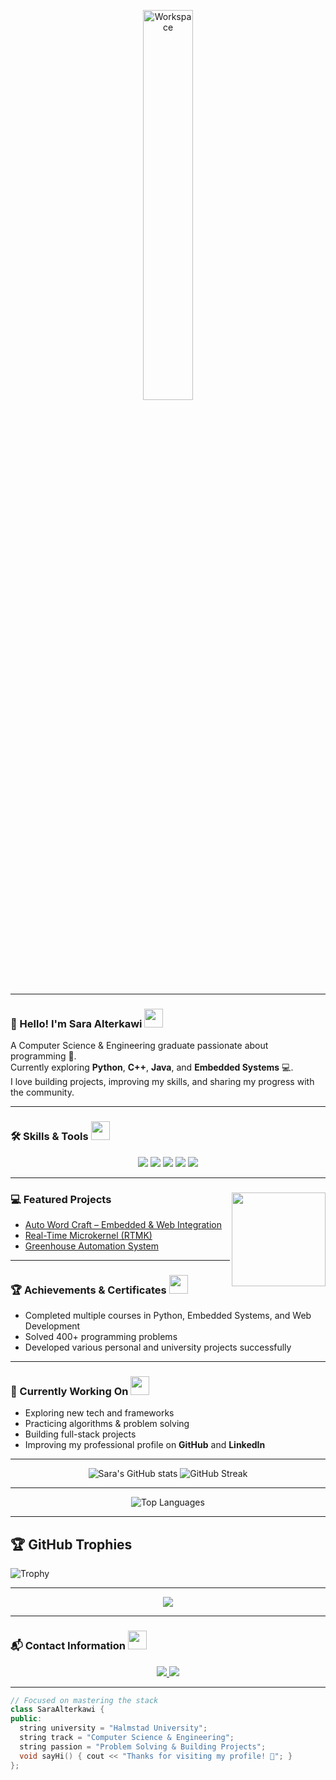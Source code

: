 <div align="center" width="100%">

<img src="https://raw.githubusercontent.com/SP-XD/SP-XD/refs/heads/main/images/dev-working_rounded.gif" alt="Workspace" width="40%"/><br>

</div>

<hr>

### 👋 Hello! I'm **Sara Alterkawi** <img src="https://media.giphy.com/media/WUlplcMpOCEmTGBtBW/giphy.gif" width="30">
A Computer Science & Engineering graduate passionate about programming 🚀.  
Currently exploring **Python**, **C++**, **Java**, and **Embedded Systems** 💻.  
I love building projects, improving my skills, and sharing my progress with the community.

---

### 🛠️ Skills & Tools <img src="https://media.giphy.com/media/3o7TKPdUkkbCAVqW4w/giphy.gif" width="30">
<div align="center">
  <img src="https://img.shields.io/badge/Python-3776AB?style=for-the-badge&logo=python&logoColor=white" />
  <img src="https://img.shields.io/badge/C++-00599C?style=for-the-badge&logo=c%2B%2B&logoColor=white" />
  <img src="https://img.shields.io/badge/Java-007396?style=for-the-badge&logo=java&logoColor=white" />
  <img src="https://img.shields.io/badge/Django-092E20?style=for-the-badge&logo=django&logoColor=white" />
  <img src="https://img.shields.io/badge/Flask-000000?style=for-the-badge&logo=flask&logoColor=white" />
</div>

---

### 💻 Featured Projects <img align="right" src="https://media.giphy.com/media/qgQUggAC3Pfv687qPC/giphy.gif" width="150" />
- [Auto Word Craft – Embedded & Web Integration](https://github.com/sara-alterkawi/Auto-Word-Craft)  
- [Real-Time Microkernel (RTMK)](https://github.com/sara-alterkawi/RTMK)  
- [Greenhouse Automation System](https://github.com/sara-alterkawi/Greenhouse-Automation-System)  

---

### 🏆 Achievements & Certificates <img src="https://media.giphy.com/media/26FPnsRww5Zm4/giphy.gif" width="30">
- Completed multiple courses in Python, Embedded Systems, and Web Development  
- Solved 400+ programming problems  
- Developed various personal and university projects successfully  

---

### 🎯 Currently Working On <img src="https://media.giphy.com/media/xT8qBepJQzUjXpeWU8/giphy.gif" width="30">
- Exploring new tech and frameworks  
- Practicing algorithms & problem solving  
- Building full-stack projects  
- Improving my professional profile on **GitHub** and **LinkedIn**  

---

<div align="center">
  <img src="https://github-readme-stats.vercel.app/api?username=sara-alterkawi&show_icons=true&theme=tokyonight&hide_border=false&count_private=true&v=1" alt="Sara's GitHub stats" /> 
  <img src="https://github-readme-streak-stats.herokuapp.com/?user=sara-alterkawi&theme=tokyonight&hide_border=false&v=1" alt="GitHub Streak" /> 
</div>

---

<div align="center">
  <img src="https://github-readme-stats.vercel.app/api/top-langs/?username=sara-alterkawi&layout=compact&theme=tokyonight&hide_border=false&v=1" alt="Top Languages" />
</div>

---

## 🏆 GitHub Trophies
![Trophy](https://github-profile-trophy.vercel.app/?username=sara-alterkawi&theme=darkhub&no-frame=true&no-bg=true&margin-w=5)

---

<p align="center">
  <img src="https://img.shields.io/github/followers/sara-alterkawi?label=Followers&style=for-the-badge&logo=github&color=1f6feb" />
</p>

---

### 📬 Contact Information <img src="https://media.giphy.com/media/jqNPzdTTxQfOgOqpO4/giphy.gif" width="30">
<div align="center">
  <a href="https://www.linkedin.com/in/sara-alterkawi-911526101">
    <img src="https://img.shields.io/badge/LinkedIn-0A66C2?style=for-the-badge&logo=linkedin&logoColor=white" />
  </a>
  <a href="mailto:sara.omar.alterkawi@gmail.com">
    <img src="https://img.shields.io/badge/Gmail-D14836?style=for-the-badge&logo=gmail&logoColor=white" />
  </a>
</div>

---

```cpp
// Focused on mastering the stack
class SaraAlterkawi {
public:
  string university = "Halmstad University";
  string track = "Computer Science & Engineering";
  string passion = "Problem Solving & Building Projects";
  void sayHi() { cout << "Thanks for visiting my profile! 🚀"; }
};
